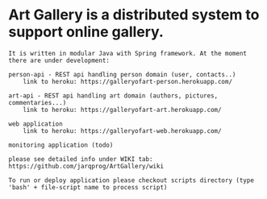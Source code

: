 # Art Gallery is a distributed system to support online gallery.

    It is written in modular Java with Spring framework. At the moment there are under development:

    person-api - REST api handling person domain (user, contacts..)
        link to heroku: https://galleryofart-person.herokuapp.com/

    art-api - REST api handling art domain (authors, pictures, commentaries...)
        link to heroku: https://galleryofart-art.herokuapp.com/

    web application
        link to heroku: https://galleryofart-web.herokuapp.com/
    
    monitoring application (todo)

    please see detailed info under WIKI tab: https://github.com/jarqprog/ArtGallery/wiki

    To run or deploy application please checkout scripts directory (type 'bash' + file-script name to process script)